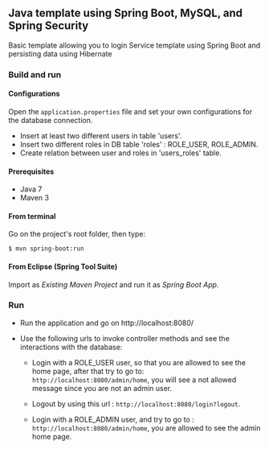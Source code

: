 
## Java template using Spring Boot, MySQL, and Spring Security
Basic template allowing you to login  Service template using Spring Boot and persisting data using Hibernate

### Build and run
#### Configurations

Open the `application.properties` file and set your own configurations for the
database connection.

- Insert at least two different users in table 'users'.
- Insert two different roles in DB table 'roles' : ROLE_USER, ROLE_ADMIN.
- Create relation between user and roles in 'users_roles' table.

#### Prerequisites

- Java 7
- Maven 3

#### From terminal

Go on the project's root folder, then type:

    $ mvn spring-boot:run

#### From Eclipse (Spring Tool Suite)

Import as *Existing Maven Project* and run it as *Spring Boot App*.

### Run

- Run the application and go on http://localhost:8080/
- Use the following urls to invoke controller methods and see the interactions
  with the database:
  
    * Login with a ROLE_USER user, so that you are allowed to see the home page, after that try to go to:                  `http://localhost:8080/admin/home`, you will see a not allowed message since you are not an admin user.
    
    * Logout by using this url : `http://localhost:8080/login?logout`.
    
    * Login with a ROLE_ADMIN user, and try to go to : `http://localhost:8080/admin/home`, you are allowed to see the admin home page. 
    
    
   
    
